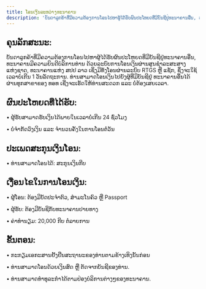 ```yaml
---
title: ໂອນເງິນລະຫວ່າງທະນາຄານ
description: 'ບັນດາລູກຄ້າທີ່ມີຄວາມຕ້ອງການໂອນໄປຫາຜູ້ໄດ້ຮັບຜົນປະໂຫຍດທີ່ມີບັນຊີຢູ່ທະນາຄານອື່ນ, ທະນາຄານມີຄວາມຍິນດີບໍລິການທ່ານ ດ້ວຍລະບົບການໂອນເງິນຜ່ານສູນຊຳລະສະສາງແຫ່ງຊາດ, ທະນາຄານແຫ່ງ ສປປ ລາວ ເຊິ່ງມີທັງໂອນຜ່ານລະບົບ RTGS ຫຼື ແຊັກ, ຊຶ່ງຈະໃຊ້ເວລາບໍ່ເກີນ 1 ວັນລັດຖະການ. ທ່ານສາມາດໂອນເງິນໄປຍັງຜູ້ທີ່ມີບັນຊີຢູ່ ທະນາຄານອື່ນໄດ້ ຜ່ານທຸກສາຂາຂອງ ທອທ ເຊີ່ງຈະເຮັດໃຫ້ທ່ານສະດວກ ແລະ ບໍ່ຕ້ອງເສຍເວລາ.'
---
```


<div class="container">

## ຄຸນລັກສະນະ:
ບັນດາລູກຄ້າທີ່ມີຄວາມຕ້ອງການໂອນໄປຫາຜູ້ໄດ້ຮັບຜົນປະໂຫຍດທີ່ມີບັນຊີຢູ່ທະນາຄານອື່ນ, ທະນາຄານມີຄວາມຍິນດີບໍລິການທ່ານ ດ້ວຍລະບົບການໂອນເງິນຜ່ານສູນຊຳລະສະສາງແຫ່ງຊາດ, ທະນາຄານແຫ່ງ ສປປ ລາວ ເຊິ່ງມີທັງໂອນຜ່ານລະບົບ RTGS ຫຼື ແຊັກ, ຊຶ່ງຈະໃຊ້ເວລາບໍ່ເກີນ 1 ວັນລັດຖະການ. ທ່ານສາມາດໂອນເງິນໄປຍັງຜູ້ທີ່ມີບັນຊີຢູ່ ທະນາຄານອື່ນໄດ້ ຜ່ານທຸກສາຂາຂອງ ທອທ ເຊີ່ງຈະເຮັດໃຫ້ທ່ານສະດວກ ແລະ ບໍ່ຕ້ອງເສຍເວລາ.

## ຜົນປະໂຫຍດທີ່ໄດ້ຮັບ:
• ຜູ້ຮັບສາມາດຮັບເງິນໄດ້ພາຍໃນເວລາບໍ່ເກີນ 24 ຊົ່ວໂມງ

• ບໍ່ຈໍາກັດວົງເງິນ ແລະ ຈໍານວນຄັ້ງໃນການໂອນຕໍ່ວັນ

## ປະເພດສະກຸນເງິນໂອນ:
• ທ່ານສາມາດໂອນໄດ້: ສະກຸນເງິນກີບ

## ເງື່ອນໄຂໃນການໂອນເງິນ:
• ຜູ້ໂອນ: ຕ້ອງມີບັດປະຈຳຕົວ, ສໍາມະໂນຄົວ ຫຼື Passport

• ຜູ້ຮັບ: ຕ້ອງມີບັນຊີກັບທະນາຄານປາຍທາງ

• ຄ່າທໍານຽມ: 20,000 ກີບ ຕໍ່ລາຍການ

## ຂັ້ນຕອນ:
• ກະກຽມເອກະສານຢັ້ງຢືນສະຖານະຂອງທ່ານຕາມຂ້າງເທິງນັ້ນກ່ອນ

• ທ່ານສາມາດໂອນດ້ວຍເງິນສົດ ຫຼື ຕັດຈາກບັນຊີຂອງທ່ານ.

• ທ່ານສາມາດທໍາທຸລະກໍາໄດ້ຕາມປ່ອງບໍລິການຕ່າງໆຂອງທະນາຄານ.

</div>